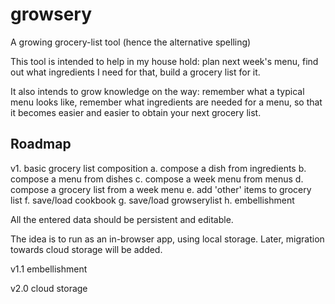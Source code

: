 growsery
========

A growing grocery-list tool (hence the alternative spelling)


This tool is intended to help in my house hold: plan next week's menu, find out what ingredients I need for that, build a grocery list for it.

It also intends to grow knowledge on the way: remember what a typical menu looks like, remember what ingredients are needed for a menu, so that it becomes easier and easier to obtain your next grocery list.


Roadmap
-------

v1. basic grocery list composition 
  a. compose a dish from ingredients
  b. compose a menu from dishes
  c. compose a week menu from menus
  d. compose a grocery list from a week menu
  e. add 'other' items to grocery list
  f. save/load cookbook
  g. save/load growserylist
  h. embellishment

All the entered data should be persistent and editable.

The idea is to run as an in-browser app, using local storage.  Later, migration towards cloud storage will be added.

v1.1 embellishment

v2.0 cloud storage